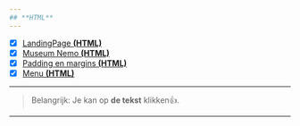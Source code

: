```yaml
---
## **HTML**
---
```

- [x] [LandingPage **(HTML)**](http://24114.hosts1.ma-cloud.nl/ONT_Github/ONT_OP1_Landing_Page/index.html)
- [x] [Museum Nemo **(HTML)**](http://24114.hosts1.ma-cloud.nl/ONT_Github/ONT_OP2%20_Museum_Nemo/index.html)
- [x] [Padding en margins **(HTML)**](http://24114.hosts1.ma-cloud.nl/ONT_Github/ONT_OP3_PADDING_MARGIN/index.html)
- [x] [Menu **(HTML)**](http://24114.hosts1.ma-cloud.nl/ONT_Github/ONT_OP4_menu_main/index.html)
---
> Belangrijk: Je kan op **de tekst** klikken👍.
---